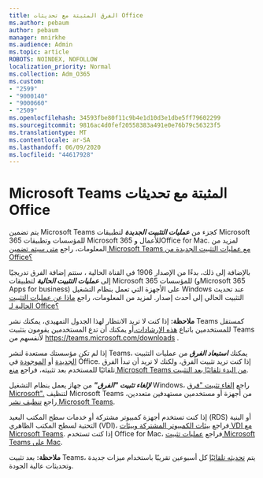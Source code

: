 ```yaml
---
title: الفرق المثبتة مع تحديثات Office
ms.author: pebaum
author: pebaum
manager: mnirkhe
ms.audience: Admin
ms.topic: article
ROBOTS: NOINDEX, NOFOLLOW
localization_priority: Normal
ms.collection: Adm_O365
ms.custom:
- "2599"
- "9000140"
- "9000660"
- "2509"
ms.openlocfilehash: 34593fbe80f11c9b4e1d10d3e1dbe5ff79602299
ms.sourcegitcommit: 9816ac4d0fef20558383a491e0e76b79c56323f5
ms.translationtype: MT
ms.contentlocale: ar-SA
ms.lasthandoff: 06/09/2020
ms.locfileid: "44617928"
---
```

# <a name="microsoft-teams-installed-with-office-updates"></a>Microsoft Teams المثبتة مع تحديثات Office

يتم تضمين Microsoft Teams كجزء من ***عمليات التثبيت الجديدة*** لتطبيقات Microsoft 365 للمؤسسات وتطبيقات Microsoft 365 للأعمال وOffice for Mac. لمزيد من المعلومات، راجع [متى سيتم تضمين Microsoft Teams مع عمليات التثبيت الجديدة من Office؟](https://docs.microsoft.com/deployoffice/teams-install#when-will-microsoft-teams-start-being-included-with-new-installations-of-microsoft-365-apps)

بالإضافة إلى ذلك، بدءًا من الإصدار 1906 في القناة الحالية ، ستتم إضافة الفرق تدريجيًا إلى ***عمليات التثبيت الحالية*** لتطبيقات Microsoft 365 للمؤسسات (وMicrosoft 365 Apps for business) على الأجهزة التي تعمل بنظام التشغيل Windows عند تحديث التثبيت الحالي إلى أحدث إصدار. لمزيد من المعلومات، راجع [ماذا عن عمليات التثبيت الحالية لـ Office؟](https://docs.microsoft.com/deployoffice/teams-install#what-about-existing-installations-of-microsoft-365-apps)

**ملاحظة:** إذا كنت لا تريد الانتظار لهذا الجدول التمهيدي، يمكنك نشر Teams كمستقل للمستخدمين باتباع [هذه الإرشادات،](https://docs.microsoft.com/MicrosoftTeams/msi-deployment)أو يمكنك أن تدع المستخدمين يقومون بتثبيت Teams لأنفسهم من https://teams.microsoft.com/downloads .

إذا لم تكن مؤسستك مستعدة لنشر Teams، يمكنك ***استبعاد الفرق*** من عمليات التثبيت [الجديدة](https://docs.microsoft.com/deployoffice/teams-install#how-to-exclude-microsoft-teams-from-new-installations-of-microsoft-365-apps) أو [الموجودة](https://docs.microsoft.com/deployoffice/teams-install#use-group-policy-to-control-the-installation-of-microsoft-teams) في Office. إذا كنت تريد تثبيت الفرق، ولكنك لا تريد أن تبدأ الفرق تلقائيًا للمستخدم بعد تثبيته، فراجع [منع Microsoft Teams من البدء تلقائيًا بعد التثبيت](https://docs.microsoft.com/deployoffice/teams-install#use-group-policy-to-prevent-microsoft-teams-from-starting-automatically-after-installation).

***لإلغاء تثبيت "الفرق"*** من جهاز يعمل بنظام التشغيل Windows، راجع [إلغاء تثبيت "فرق Microsoft".](https://support.office.com/article/uninstall-microsoft-teams-3b159754-3c26-4952-abe7-57d27f5f4c81) لتنظيف Microsoft Teams من أجهزة أو مستخدمين مستهدفين متعددين، راجع [تنظيف نشر Microsoft Teams](https://docs.microsoft.com/microsoftteams/scripts/powershell-script-teams-deployment-clean-up).

إذا كنت تستخدم أجهزة كمبيوتر مشتركة أو خدمات سطح المكتب البعيد (RDS) أو البنية التحتية لسطح المكتب الظاهري (VDI)، فراجع [بيئات الكمبيوتر المشتركة وبيئات VDI مع Microsoft Teams](https://docs.microsoft.com/deployoffice/teams-install#shared-computer-and-vdi-environments-with-microsoft-teams). إذا كنت تستخدم Office for Mac، فراجع [عمليات تثبيت Microsoft Teams على Mac](https://docs.microsoft.com/deployoffice/teams-install#microsoft-teams-installations-on-a-mac).

**ملاحظة:** بعد تثبيت Teams، يتم [تحديثه تلقائيًا](https://docs.microsoft.com/deployoffice/teams-install#feature-and-quality-updates-for-microsoft-teams) كل أسبوعين تقريبًا باستخدام ميزات جديدة وتحديثات عالية الجودة. 